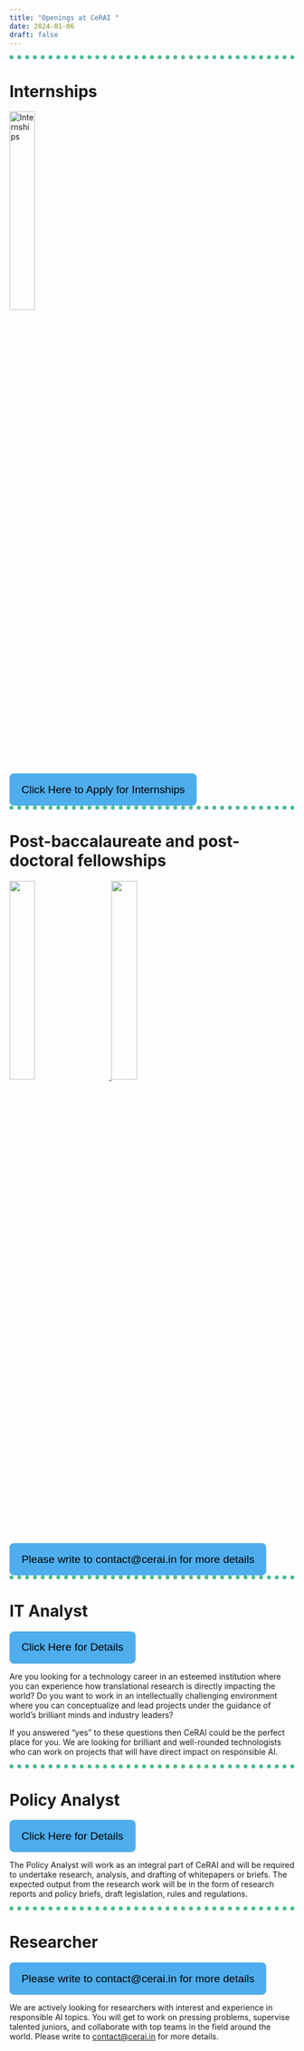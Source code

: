 ```yaml
---
title: "Openings at CeRAI "
date: 2024-01-06
draft: false
---
```


<style>

    .hiring-img {
        width: 30%;
    }
    .button-box
{
  text-align:center;
}

.link-button
{
  padding: .6rem 1.2rem;
  line-height: 2.1rem;
  font-size: 1.2rem;
  color: #000;
  border: 2px solid transparent;
  border-radius: .5rem;
  text-decoration: none;
  transition: all .3s ease-in;
  background-color: #4eadec !important;
}
    .link-button .button_text {
        text-decoration: none; 
        color: black; 
    }

.big-div {
    margin-top: auto;
        
    }

    .divider {
        width: 100%;
        border-bottom: 0.5em dotted #46be89;
    }


</style>

<div class="divider"></div>

<div class="big-div">
    <h1>Internships</h1>
    <div class="hiring-div">
        <a href="/images/news-and-events/intern24.jpg" target="_blank">
            <img src="/images/news-and-events/intern24.jpg" alt="Internships" class="hiring-img">
        </a>
    </div>
</div>

<div class="big-div">
    <div class="button-box" style="text-align:left;">
        <button class="link-button">
            <a class="button_text" href="https://forms.gle/vqyAssiFFNBn4K1k6">Click Here to Apply for Internships</a>
        </button>
    </div>
</div>
<div class="divider"></div>

<div class="big-div">
    <h1>Post-baccalaureate and post-doctoral fellowships</h1>
    <div class="row">
        <div class="col">
            <a href="/images/news-and-events/postbacc24.jpg" target="_blank">
                <img src="/images/news-and-events/postbacc24.jpg" class="hiring-img" style="margin-right: 5%;">
            </a>
            <a href="/images/news-and-events/postdoc24.jpg" target="_blank">
                <img src="/images/news-and-events/postdoc24.jpg" class="hiring-img">
            </a>
        </div>
    </div>
</div>
<div class="big-div">
    <div class="button-box" style="text-align:left;">
        <button class="link-button">
            <a class="button_text" href="/contact/">Please write to contact@cerai.in for more details</a>
        </button>
    </div>
</div>

<div class="big-div">
</div>


<div class="divider"></div>
<h1>IT Analyst</h1>
<div class="big-div">
    <div class="button-box" style="text-align:left;">
        <button class="link-button">
            <a class="button_text" href="https://docs.google.com/document/d/1I65Z9CCE1vxy6bOCSOxl5oiyhAdS6QFp720S4VA-Kp4/edit">Click Here for Details</a>
        </button>
    </div>
</div>

<div class="big-div">
<p>Are you looking for a technology career in an esteemed institution where you can experience how translational research is directly impacting the world? Do you want to work in an intellectually challenging environment where you can conceptualize and lead projects under the guidance of world’s brilliant minds and industry leaders?

If you answered “yes” to these questions then CeRAI could be the perfect place for you. We are looking for brilliant and well-rounded technologists who can work on projects that will have direct impact on responsible AI.
</p>
</div>

<div class="divider"></div>
<h1>Policy Analyst</h1>
<div class="big-div">
    <div class="button-box" style="text-align:left;">
        <button class="link-button">
            <a class="button_text" href="https://docs.google.com/document/d/1QHdraDNHL2ICHOvevHxN_6oAne4fv6PdCgcBe8uxuBQ/edit#heading=h.h6c7zw9jb9ze">Click Here for Details</a>
        </button>
    </div>
</div>

<div class="big-div">
<p>The Policy Analyst will work as an integral part of CeRAI and will be required to undertake research, analysis, and drafting of whitepapers or briefs. The expected output from the research work will be in the form of research reports and policy briefs, draft legislation, rules and regulations.</p>
</div>

<div class="divider"></div>
<h1>Researcher</h1>
<div class="big-div">
    <div class="button-box" style="text-align:left;">
        <button class="link-button">
            <a class="button_text" href="/contact/">Please write to contact@cerai.in for more details</a>
        </button>
    </div>
</div>

<div class="big-div">
<p>We are actively looking for researchers with interest and experience in responsible AI topics. You will get to work on pressing problems, supervise talented juniors, and collaborate with top teams in the field around the world. Please write to <a href="/contact/">contact@cerai.in</a> for more details.</p>
</div>
